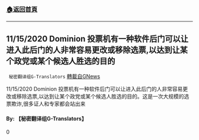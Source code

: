 ###  [:house:返回首頁](https://github.com/ourhimalayas/txt)
---

## 11/15/2020 Dominion 投票机有一种软件后门可以让进入此后门的人非常容易更改或移除选票,以达到让某个政党或某个候选人胜选的目的
` 秘密翻译组G-Translators` [轉載自GNews](https://gnews.org/zh-hans/567583/)

11/15/2020 Dominion 投票机有一种软件后门可以让进入此后门的人非常容易更改或移除选票,以达到让某个政党或某个候选人胜选的目的。这是一次大规模的选票欺诈,很多证人和专家都会站出来



#### **By: 【秘密翻译组G-Translators】**

0
